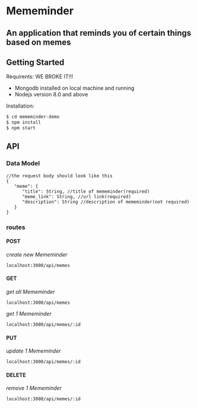 # Mememinder

## An application that reminds you of certain things based on memes

## Getting Started

Requirents:
WE BROKE IT!!!
- Mongodb installed on local machine and running
- Nodejs version 8.0 and above

Installation:
```sh
$ cd mememinder-demo
$ npm install
$ npm start
```

## API

### Data Model
```
//the request body should look like this
{
   "meme": {
      "title": String, //title of mememinder(required)
      "meme_link": String, //url link(required)
      "description": String //description of mememinder(not required)
   }
}

```
### routes


#### POST
*create new Mememinder*

`localhost:3000/api/memes`


#### GET

*get all Mememinder*

`localhost:3000/api/memes`

*get 1 Mememinder*

`localhost:3000/api/memes/:id`


#### PUT

*update 1 Mememinder*

`localhost:3000/api/memes/:id`


#### DELETE

*remove 1 Mememinder*

`localhost:3000/api/memes/:id`
